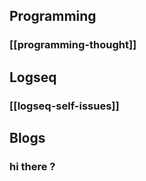 ## Programming
### [[programming-thought]]
## Logseq
### [[logseq-self-issues]]
## Blogs
### hi there ?
